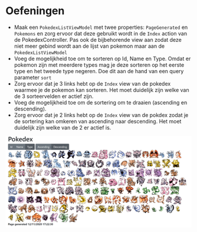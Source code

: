 # Oefeningen

* Maak een `PokedexListViewModel` met twee properties: `PageGenerated` en `Pokemons` en zorg ervoor dat deze gebruikt wordt in de `Index` action van de PokedexController. Pas ook de bijbehorende view aan zodat deze niet meer gebind wordt aan de lijst van pokemon maar aan de `PokedexListViewModel`
* Voeg de mogelijkheid toe om te sorteren op Id, Name en Type. Omdat er pokemon zijn met meerdere types mag je deze sorteren op het eerste type en het tweede type negeren. Doe dit aan de hand van een query parameter `sort`
* Zorg ervoor dat je 3 links hebt op de `Index` view van de pokedex waarmee je de pokemon kan sorteren. Het moet duidelijk zijn welke van de 3 sorteervelden er actief zijn. 
* Voeg de mogelijkheid toe om de sortering om te draaien \(ascending en descending\). 
* Zorg ervoor dat je 2 links hebt op de `Index`  view van de pokdex zodat je de sortering kan omkeren van ascending naar descending. Het moet duidelijk zijn welke van de 2 er actief is.

![](.gitbook/assets/image%20%2874%29.png)

